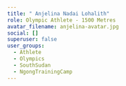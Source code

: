 ```yaml
---
title: " Anjelina Nadai Lohalith"
role: Olympic Athlete - 1500 Metres
avatar_filename: anjelina-avatar.jpg
social: []
superuser: false
user_groups:
  - Athlete
  - Olympics
  - SouthSudan
  - NgongTrainingCamp
---
```

